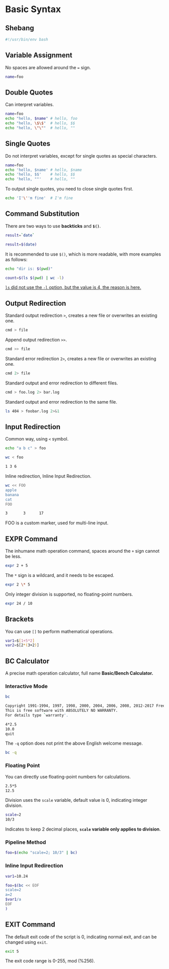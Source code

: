 # Basic Syntax

## Shebang

```bash
#!/usr/bin/env bash
```

## Variable Assignment

No spaces are allowed around the `=` sign.

```bash
name=foo
```

## Double Quotes

Can interpret variables.

```bash
name=foo
echo "hello, $name" # hello, foo
echo "hello, \$\$"  # hello, $$
echo "hello, \"\""  # hello, ""
```

## Single Quotes

Do not interpret variables, except for single quotes as special characters.

```bash
name=foo
echo 'hello, $name' # hello, $name
echo 'hello, $$'    # hello, $$
echo 'hello, ""'    # hello, ""
```

To output single quotes, you need to close single quotes first.

```bash
echo 'I'\''m fine'  # I'm fine
```

## Command Substitution

There are two ways to use **backticks** and **`$()`**.

```bash
result=`date`
```

```bash
result=$(date)
```

It is recommended to use `$()`, which is more readable, with more examples as follows:

```bash
echo "dir is: $(pwd)"
```

```bash
count=$(ls $(pwd) | wc -l)
```

[`ls` did not use the `-l` option, but the value is 4, the reason is here.](/linux/getting-started/commands/common-1#hidden-characters)

## Output Redirection

Standard output redirection `>`, creates a new file or overwrites an existing one.

```bash
cmd > file
```

Append output redirection `>>`.

```bash
cmd >> file
```

Standard error redirection `2>`, creates a new file or overwrites an existing one.

```bash
cmd 2> file
```

Standard output and error redirection to different files.

```bash
cmd > foo.log 2> bar.log
```

Standard output and error redirection to the same file.

```bash
ls 404 > foobar.log 2>&1
```

## Input Redirection

Common way, using `<` symbol.

```bash
echo "a b c" > foo
```

```bash
wc < foo
```

```bash
1 3 6
```

Inline redirection, Inline Input Redirection.

```bash
wc << FOO
apple
banana
cat
FOO
```

```bash
3       3      17
```

FOO is a custom marker, used for multi-line input.

## EXPR Command

The inhumane math operation command, spaces around the `+` sign cannot be less.

```bash
expr 2 + 5
```

The `*` sign is a wildcard, and it needs to be escaped.

```bash
expr 2 \* 5
```

Only integer division is supported, no floating-point numbers.

```bash
expr 24 / 10
```

## Brackets

You can use `[]` to perform mathematical operations.

```bash
var1=$[1+5*2]
var2=$[2*(3+2)]
```

## BC Calculator

A precise math operation calculator, full name **Basic/Bench Calculator.**

### Interactive Mode

```bash
bc
```

```bash
Copyright 1991-1994, 1997, 1998, 2000, 2004, 2006, 2008, 2012-2017 Free Software Foundation, Inc.
This is free software with ABSOLUTELY NO WARRANTY.
For details type `warranty'.
```

```bash
4*2.5
10.0
quit
```

The `-q` option does not print the above English welcome message.

```bash
bc -q
```

### Floating Point

You can directly use floating-point numbers for calculations.

```bash
2.5*5
12.5
```

Division uses the `scale` variable, default value is 0, indicating integer division.

```bash
scale=2
10/3
```

Indicates to keep 2 decimal places, **`scale` variable only applies to division**.

### Pipeline Method

```bash
foo=$(echo "scale=2; 10/3" | bc)
```

### Inline Input Redirection

```bash
var1=10.24

foo=$(bc << EOF
scale=2
a=2
$var1/a
EOF
)
```

## EXIT Command

The default exit code of the script is 0, indicating normal exit, and can be changed using `exit`.

```bash
exit 5
```

The exit code range is 0-255, mod (%256).
